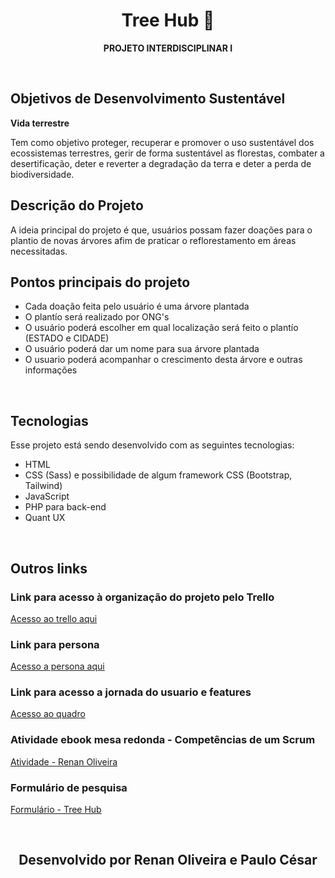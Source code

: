 <h1 align="center"> Tree Hub 🌳 </h1>

<p align="center">
  <b> PROJETO INTERDISCIPLINAR I </b>
</p>

<br>

## Objetivos de Desenvolvimento Sustentável
<p>
  <b>Vida terrestre</b>
</p>

Tem como objetivo proteger, recuperar e promover o uso sustentável dos ecossistemas terrestres, gerir de forma sustentável as florestas, combater a desertificação, deter e reverter a degradação da terra e deter a perda de biodiversidade.

## Descrição do Projeto
<p>
  A ideia principal do projeto é que, usuários possam fazer doações para o plantio de novas árvores afim de praticar o reflorestamento em áreas necessitadas.
</p>

## Pontos principais do projeto
  - Cada doação feita pelo usuário é uma árvore plantada
  - O plantío será realizado por ONG's
  - O usuário poderá escolher em qual localização será feito o plantío (ESTADO e CIDADE)
  - O usuário poderá dar um nome para sua árvore plantada
  - O usuario poderá acompanhar o crescimento desta árvore e outras informações 

<br>

## Tecnologias

Esse projeto está sendo desenvolvido com as seguintes tecnologias:
- HTML
- CSS (Sass) e possibilidade de algum framework CSS (Bootstrap, Tailwind)
- JavaScript 
- PHP para back-end
- Quant UX
 
<br>

## Outros links

### Link para acesso à organização do projeto pelo Trello <br>
[Acesso ao trello aqui](https://trello.com/invite/b/6716e0c6a71cb474d3abfd7f/ATTI198fd7206b1856acd926f9d0bc4812bb0E9FFD67/three-hub-projeto-interdisciplinar)

### Link para persona
[Acesso a persona aqui](https://pt.semrush.com/persona/share/g9pP2i8C14kSn5S6fjJrp-7Qqa-KbrA3xw3NOI3e4hE/)

### Link para acesso a jornada do usuario e features <br>
[Acesso ao quadro]([https://trello.com/invite/b/6716e0c6a71cb474d3abfd7f/ATTI198fd7206b1856acd926f9d0bc4812bb0E9FFD67/three-hub-projeto-interdisciplinar](https://miro.com/welcomeonboard/eHFiMi9WcXNjejF2Y09jaUpucDlpVzkwT2NuOHA0bGpFSFZFNDZWU0FDUlVFc05QUzNKTmFaRXVuT01rbWROd3NPSktDVFNxbVNSa2FWcEdxS0JzSC9yMGhxN2VYV0l6TFl2UVJDMWJHRm04cmd1aUlhRGZWMmw0MTIvM2loejIhZQ==?share_link_id=6088719490))

### Atividade ebook mesa redonda - Competências de um Scrum
[Atividade - Renan Oliveira](https://github.com/userattachments/files/17624683/Mesa.Redonda_.ebook.As.6.competencias.do.Scrum.Master.de.Sucesso.pdf)

### Formulário de pesquisa
[Formulário - Tree Hub](https://forms.gle/euYNw7SvPGawAx5p6)

<br>

<h2 align="center"> Desenvolvido por Renan Oliveira e Paulo César </h2>



